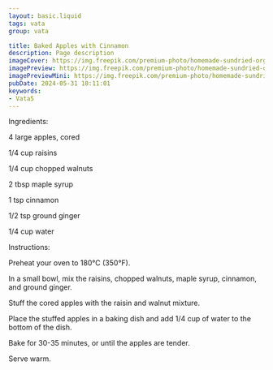 ```yaml
---
layout: basic.liquid
tags: vata
group: vata

title: Baked Apples with Cinnamon
description: Page description
imageCover: https://img.freepik.com/premium-photo/homemade-sundried-organic-apple-slices-crispy-apple-chips-old-rustic-wooden-table-with-fresh-apple-cinnamon-top-view_136595-11200.jpg?w=360
imagePreview: https://img.freepik.com/premium-photo/homemade-sundried-organic-apple-slices-crispy-apple-chips-old-rustic-wooden-table-with-fresh-apple-cinnamon-top-view_136595-11200.jpg?w=360
imagePreviewMini: https://img.freepik.com/premium-photo/homemade-sundried-organic-apple-slices-crispy-apple-chips-old-rustic-wooden-table-with-fresh-apple-cinnamon-top-view_136595-11200.jpg?w=360
pubDate: 2024-05-31 10:11:01
keywords:
- Vata5
---
```


Ingredients:

4 large apples, cored

1/4 cup raisins

1/4 cup chopped walnuts

2 tbsp maple syrup

1 tsp cinnamon

1/2 tsp ground ginger

1/4 cup water

Instructions:

Preheat your oven to 180°C (350°F).

In a small bowl, mix the raisins, chopped walnuts, maple syrup, cinnamon, and ground ginger.

Stuff the cored apples with the raisin and walnut mixture.

Place the stuffed apples in a baking dish and add 1/4 cup of water to the bottom of the dish.

Bake for 30-35 minutes, or until the apples are tender.

Serve warm.

